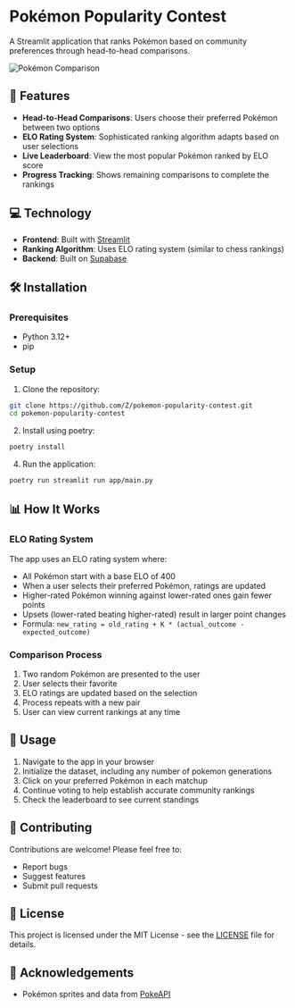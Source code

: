 # Pokémon Popularity Contest

A Streamlit application that ranks Pokémon based on community preferences through head-to-head comparisons.

![Pokémon Comparison](https://i.imgur.com/example1.jpg)

## 🌟 Features

- **Head-to-Head Comparisons**: Users choose their preferred Pokémon between two options
- **ELO Rating System**: Sophisticated ranking algorithm adapts based on user selections
- **Live Leaderboard**: View the most popular Pokémon ranked by ELO score
- **Progress Tracking**: Shows remaining comparisons to complete the rankings


## 💻 Technology

- **Frontend**: Built with [Streamlit](https://streamlit.io/)
- **Ranking Algorithm**: Uses ELO rating system (similar to chess rankings)
- **Backend**: Built on [Supabase](https://supabase.com/)

## 🛠️ Installation

### Prerequisites

- Python 3.12+
- pip

### Setup

1. Clone the repository:
```bash
git clone https://github.com/Z/pokemon-popularity-contest.git
cd pokemon-popularity-contest
```

2. Install using poetry:
```bash
poetry install
```

4. Run the application:
```bash
poetry run streamlit run app/main.py
```

## 📊 How It Works

### ELO Rating System

The app uses an ELO rating system where:
- All Pokémon start with a base ELO of 400
- When a user selects their preferred Pokémon, ratings are updated
- Higher-rated Pokémon winning against lower-rated ones gain fewer points
- Upsets (lower-rated beating higher-rated) result in larger point changes
- Formula: `new_rating = old_rating + K * (actual_outcome - expected_outcome)`

### Comparison Process

1. Two random Pokémon are presented to the user
2. User selects their favorite
3. ELO ratings are updated based on the selection
4. Process repeats with a new pair
5. User can view current rankings at any time

## 📝 Usage

1. Navigate to the app in your browser
2. Initialize the dataset, including any number of pokemon generations
2. Click on your preferred Pokémon in each matchup
3. Continue voting to help establish accurate community rankings
4. Check the leaderboard to see current standings

## 🤝 Contributing

Contributions are welcome! Please feel free to:
- Report bugs
- Suggest features
- Submit pull requests

## 📄 License

This project is licensed under the MIT License - see the [LICENSE](LICENSE) file for details.

## 🙏 Acknowledgements

- Pokémon sprites and data from [PokeAPI](https://pokeapi.co/)